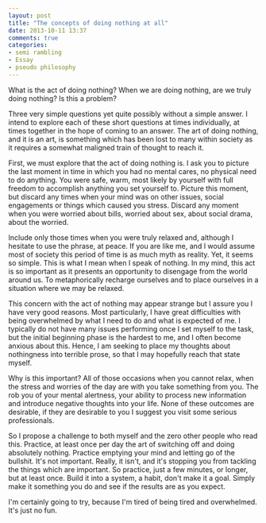 ```yaml
---
layout: post
title: "The concepts of doing nothing at all"
date: 2013-10-11 13:37
comments: true
categories:
- semi rambling
- Essay
- pseudo philosophy
---
```


What is the act of doing nothing?
When we are doing nothing, are we truly doing nothing?
Is this a problem?

Three very simple questions yet quite possibly without a simple answer.
I intend to explore each of these short questions at times individually, at times together in the hope of coming to an answer.
The art of doing nothing, and it is an art, is something which has been lost to many within society as it requires a somewhat maligned train of thought to reach it.

<!-- more -->

First, we must explore that the act of doing nothing is.
I ask you to picture the last moment in time in which you had no mental cares, no physical need to do anything.
You were safe, warm, most likely by yourself with full freedom to accomplish anything you set yourself to.
Picture this moment, but discard any times when your mind was on other issues, social engagements or things which caused you stress.
Discard any moment when you were worried about bills, worried about sex, about social drama, about the worried.

Include only those times when you were truly relaxed and, although I hesitate to use the phrase, at peace.
If you are like me, and I would assume most of society this period of time is as much myth as reality.
Yet, it seems so simple.
This is what I mean when I speak of nothing.
In my mind, this act is so important as it presents an opportunity to disengage from the world around us.
To metaphorically recharge ourselves and to place ourselves in a situation where we may be relaxed.

This concern with the act of nothing may appear strange but I assure you I have very good reasons.
Most particularly, I have great difficulties with being overwhelmed by what I need to do and what is expected of me.
I typically do not have many issues performing once I set myself to the task, but the initial beginning phase is the hardest to me, and I often become anxious about this.
Hence, I am seeking to place my thoughts about nothingness into terrible prose, so that I may hopefully reach that state myself.


Why is this important?
All of those occasions when you cannot relax, when the stress and worries of the day are with you take something from you.
The rob you of your mental alertness, your ability to process new information and introduce negative thoughts into your life.
None of these outcomes are desirable, if they are desirable to you I suggest you visit some serious professionals.

So I propose a challenge to both myself and the zero other people who read this.
Practice, at least once per day the art of switching off and doing absolutely nothing.
Practice emptying your mind and letting go of the bullshit.
It's not important.
Really, it isn't, and it's stopping you from tackling the things which are important.
So practice, just a few minutes, or longer, but at least once.
Build it into a system, a habit, don't make it a goal.
Simply make it something you do and see if the results are as you expect.

I'm certainly going to try, because I'm tired of being tired and overwhelmed.
It's just no fun.
